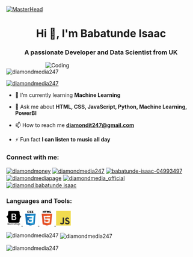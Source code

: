 [![MasterHead](https://drive.google.com/file/d/1rS-ep2CyK_da9zv8Vws0Jo9ccVTCu3O4/view?usp=sharing)](https://rishavchanda.oi)
<h1 align="center">Hi 👋, I'm Babatunde Isaac</h1>
<h3 align="center">A passionate Developer and Data Scientist from UK</h3>
<img align="right" alt="Coding" width="400" src="https://www.venuexplorer.com.sg/uploads/Working%20in%20progresss.gif">

<p align="left"> <img src="https://komarev.com/ghpvc/?username=diamondmedia247&label=Profile%20views&color=0e75b6&style=flat" alt="diamondmedia247" /> </p>

<p align="left"> <a href="https://twitter.com/diamondmedia247" target="blank"><img src="https://img.shields.io/twitter/follow/diamondmedia247?logo=twitter&style=for-the-badge" alt="diamondmedia247" /></a> </p>

- 🌱 I’m currently learning **Machine Learning**

- 💬 Ask me about **HTML, CSS, JavaScript, Python, Machine Learning, PowerBI**

- 📫 How to reach me **diamondit247@gmail.com**

- ⚡ Fun fact **I can listen to music all day**

<h3 align="left">Connect with me:</h3>
<p align="left">
<a href="https://codepen.io/diamondmoney" target="blank"><img align="center" src="https://raw.githubusercontent.com/rahuldkjain/github-profile-readme-generator/master/src/images/icons/Social/codepen.svg" alt="diamondmoney" height="30" width="40" /></a>
<a href="https://twitter.com/diamondmedia247" target="blank"><img align="center" src="https://raw.githubusercontent.com/rahuldkjain/github-profile-readme-generator/master/src/images/icons/Social/twitter.svg" alt="diamondmedia247" height="30" width="40" /></a>
<a href="https://linkedin.com/in/babatunde-isaac-04993497" target="blank"><img align="center" src="https://raw.githubusercontent.com/rahuldkjain/github-profile-readme-generator/master/src/images/icons/Social/linked-in-alt.svg" alt="babatunde-isaac-04993497" height="30" width="40" /></a>
<a href="https://fb.com/diamondmediapage" target="blank"><img align="center" src="https://raw.githubusercontent.com/rahuldkjain/github-profile-readme-generator/master/src/images/icons/Social/facebook.svg" alt="diamondmediapage" height="30" width="40" /></a>
<a href="https://instagram.com/diamondmedia_official" target="blank"><img align="center" src="https://raw.githubusercontent.com/rahuldkjain/github-profile-readme-generator/master/src/images/icons/Social/instagram.svg" alt="diamondmedia_official" height="30" width="40" /></a>
<a href="https://www.youtube.com/c/diamond babatunde isaac" target="blank"><img align="center" src="https://raw.githubusercontent.com/rahuldkjain/github-profile-readme-generator/master/src/images/icons/Social/youtube.svg" alt="diamond babatunde isaac" height="30" width="40" /></a>
</p>

<h3 align="left">Languages and Tools:</h3>
<p align="left"> <a href="https://getbootstrap.com" target="_blank" rel="noreferrer"> <img src="https://raw.githubusercontent.com/devicons/devicon/master/icons/bootstrap/bootstrap-plain-wordmark.svg" alt="bootstrap" width="40" height="40"/> </a> <a href="https://www.w3schools.com/css/" target="_blank" rel="noreferrer"> <img src="https://raw.githubusercontent.com/devicons/devicon/master/icons/css3/css3-original-wordmark.svg" alt="css3" width="40" height="40"/> </a> <a href="https://www.w3.org/html/" target="_blank" rel="noreferrer"> <img src="https://raw.githubusercontent.com/devicons/devicon/master/icons/html5/html5-original-wordmark.svg" alt="html5" width="40" height="40"/> </a> <a href="https://developer.mozilla.org/en-US/docs/Web/JavaScript" target="_blank" rel="noreferrer"> <img src="https://raw.githubusercontent.com/devicons/devicon/master/icons/javascript/javascript-original.svg" alt="javascript" width="40" height="40"/> </a> </p>

<p><img align="left" src="https://github-readme-stats.vercel.app/api/top-langs?username=diamondmedia247&show_icons=true&locale=en&layout=compact" alt="diamondmedia247" /></p>

<p>&nbsp;<img align="center" src="https://github-readme-stats.vercel.app/api?username=diamondmedia247&show_icons=true&locale=en" alt="diamondmedia247" /></p>

<p><img align="center" src="https://github-readme-streak-stats.herokuapp.com/?user=diamondmedia247&" alt="diamondmedia247" /></p>
